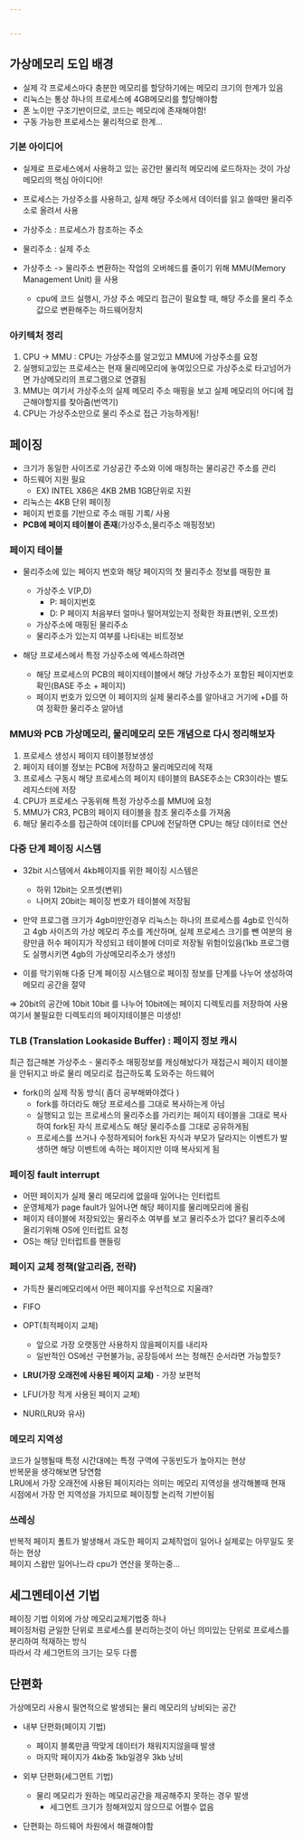 ```yaml
---


---
```


<h2 id="가상메모리-도입-배경">가상메모리 도입 배경</h2>
<ul>
<li>실제 각 프로세스마다 충분한 메모리를 할당하기에는 메모리 크기의 한계가 있음</li>
<li>리눅스는 통상 하나의 프로세스에 4GB메모리를 할당해야함</li>
<li>폰 노이만 구조기반이므로, 코드는 메모리에 존재해야함!</li>
<li>구동 가능한 프로세스는 물리적으로 한계…</li>
</ul>
<h3 id="기본-아이디어">기본 아이디어</h3>
<ul>
<li>
<p>실제로 프로세스에서 사용하고 있는 공간만 물리적 메모리에 로드하자는 것이 가상메모리의 핵심 아이디어!</p>
</li>
<li>
<p>프로세스는 가상주소를 사용하고, 실제 해당 주소에서 데이터를 읽고 쓸때만 물리주소로 올려서 사용</p>
</li>
<li>
<p>가상주소 : 프로세스가 참조하는 주소</p>
</li>
<li>
<p>물리주소 : 실제 주소</p>
</li>
<li>
<p>가상주소 -&gt; 물리주소 변환하는 작업의 오버헤드를 줄이기 위해 MMU(Memory Management Unit) 을 사용</p>
<ul>
<li>cpu에 코드 실행시, 가상 주소 메모리 접근이 필요할 때, 해당 주소를 물리 주소값으로 변환해주는 하드웨어장치</li>
</ul>
</li>
</ul>
<h3 id="아키텍처-정리">아키텍처 정리</h3>
<ol>
<li>CPU -&gt; MMU : CPU는 가상주소를 알고있고 MMU에 가상주소를 요청</li>
<li>실행되고있는 프로세스는 현재 물리메모리에 놓여있으므로 가상주소로 타고넘어가면 가상메모리의 프로그램으로 연결됨</li>
<li>MMU는 여기서 가상주소의 실제 메모리 주소 매핑을 보고 실제 메모리의 어디에 접근해야할지를 찾아줌(번역기)</li>
<li>CPU는 가상주소만으로 물리 주소로 접근 가능하게됨!</li>
</ol>
<h2 id="페이징">페이징</h2>
<ul>
<li>크기가 동일한 사이즈로 가상공간 주소와 이에 매칭하는 물리공간 주소를 관리</li>
<li>하드웨어 지원 필요
<ul>
<li>EX) INTEL X86은 4KB 2MB 1GB단위로 지원</li>
</ul>
</li>
<li>리눅스는 4KB 단위 페이징</li>
<li>페이지 번호를 기반으로 주소 매핑 기록/ 사용</li>
<li><strong>PCB에 페이지 테이블이 존재</strong>(가상주소,물리주소 매핑정보)</li>
</ul>
<h3 id="페이지-테이블">페이지 테이블</h3>
<ul>
<li>
<p>물리주소에 있는 페이지 번호와 해당 페이지의 첫 물리주소 정보를 매핑한 표</p>
<ul>
<li>가상주소 V(P,D)
<ul>
<li>P: 페이지번호</li>
<li>D: P 페이지 처음부터 얼마나 떨어져있는지 정확한 좌표(변위, 오프셋)</li>
</ul>
</li>
<li>가상주소에 매핑된 물리주소</li>
<li>물리주소가 있는지 여부를 나타내는 비트정보</li>
</ul>
</li>
<li>
<p>해당 프로세스에서 특정 가상주소에 엑세스하려면</p>
<ul>
<li>해당 프로세스의 PCB의 페이지테이블에서 해당 가상주소가 포함된 페이지번호 확인(BASE 주소 + 페이지)</li>
<li>페이지 번호가 있으면 이 페이지의 실제 물리주소를 알아내고 거기에 +D를 하여 정확한 물리주소 알아냄</li>
</ul>
</li>
</ul>
<h3 id="mmu와-pcb-가상메모리-물리메모리-모든-개념으로-다시-정리해보자">MMU와 PCB 가상메모리, 물리메모리 모든 개념으로 다시 정리해보자</h3>
<ol>
<li>프로세스 생성시 페이지 테이블정보생성</li>
<li>페이지 테이블 정보는 PCB에 저장하고 물리메모리에 적재</li>
<li>프로세스 구동시 해당 프로세스의 페이지 테이블의 BASE주소는 CR3이라는 별도 레지스터에 저장</li>
<li>CPU가 프로세스 구동위해 특정 가상주소를 MMU에 요청</li>
<li>MMU가 CR3, PCB의 페이지 테이블을 참조 물리주소를 가져옴</li>
<li>해당 물리주소를 접근하여 데이터를 CPU에 전달하면 CPU는 해당 데이터로 연산</li>
</ol>
<h3 id="다중-단계-페이징-시스템">다중 단계 페이징 시스템</h3>
<ul>
<li>
<p>32bit 시스템에서 4kb페이지를 위한 페이징 시스템은</p>
<ul>
<li>하위 12bit는 오프셋(변위)</li>
<li>나머지 20bit는 페이징 번호가 테이블에 저장됨</li>
</ul>
</li>
<li>
<p>만약 프로그램 크기가 4gb미만인경우 리눅스는 하나의 프로세스를 4gb로 인식하고 4gb 사이즈의 가상 메모리 주소를 계산하며, 실제 프로세스 크기를 뺀 여분의 용량만큼 허수 페이지가 작성되고 테이블에 더미로 저장될 위험이있음(1kb 프로그램도 실행시키면 4gb의 가상메모리주소가 생성!)</p>
</li>
<li>
<p>이를 막기위해 다중 단계 페이징 시스템으로 페이징 정보를 단계를 나누어 생성하여 메모리 공간을 절약</p>
</li>
</ul>
<p>=&gt; 20bit의 공간에 10bit 10bit 를 나누어 10bit에는 페이지 디렉토리를 저장하여 사용 여기서 불필요한 디렉토리의 페이지테이블은 미생성!</p>
<h3 id="tlb-translation-lookaside-buffer--페이지-정보-캐시">TLB (Translation Lookaside Buffer) : 페이지 정보 캐시</h3>
<p>최근 접근해본 가상주소 - 물리주소 매핑정보를 캐싱해놨다가 재접근시 페이지 테이블을 안뒤지고 바로 물리 메모리로 접근하도록 도와주는 하드웨어</p>
<ul>
<li>fork()의 실제 작동 방식( 좀더 공부해봐야겠다 )
<ul>
<li>fork를 하더라도 해당 프로세스를 그대로 복사하는게 아님</li>
<li>실행되고 있는 프로세스의 물리주소를 가리키는 페이지 테이블을 그대로 복사하여 fork된 자식 프로세스도 해당 물리주소를 그대로 공유하게됨</li>
<li>프로세스를 쓰거나 수정하게되어 fork된 자식과 부모가 달라지는 이벤트가 발생하면 해당 이벤트에 속하는 페이지만 이때 복사되게 됨</li>
</ul>
</li>
</ul>
<h3 id="페이징-fault-interrupt">페이징 fault interrupt</h3>
<ul>
<li>어떤 페이지가 실제 물리 메모리에 없을때 일어나는 인터럽트</li>
<li>운영체제가 page fault가 일어나면 해당 페이지를 물리메모리에 올림</li>
<li>페이지 테이블에 저장되있는 물리주소 여부를 보고 물리주소가 없다? 물리주소에 올리기위해 OS에 인터럽트 요청</li>
<li>OS는 해당 인터럽트를 핸들링</li>
</ul>
<h3 id="페이지-교체-정책알고리즘-전략">페이지 교체 정책(알고리즘, 전략)</h3>
<ul>
<li>
<p>가득찬 물리메모리에서 어떤 페이지를 우선적으로 지울래?</p>
</li>
<li>
<p>FIFO</p>
</li>
<li>
<p>OPT(최적페이지 교체)</p>
<ul>
<li>앞으로 가장 오랫동안 사용하지 않을페이지를 내리자</li>
<li>일반적인 OS에선 구현불가능, 공장등에서 쓰는 정해진 순서라면 가능할듯?</li>
</ul>
</li>
<li>
<p><strong>LRU(가장 오래전에 사용된 페이지 교체)</strong> - 가장 보편적</p>
</li>
<li>
<p>LFU(가장 적게 사용된 페이지 교체)</p>
</li>
<li>
<p>NUR(LRU와 유사)</p>
</li>
</ul>
<h3 id="메모리-지역성">메모리 지역성</h3>
<p>코드가 실행될때 특정 시간대에는 특정 구역에 구동빈도가 높아지는 현상<br>
반복문을 생각해보면 당연함<br>
LRU에서 가장 오래전에 사용된 페이지라는 의미는 메모리 지역성을 생각해볼때 현재 시점에서 가장 먼 지역성을 가지므로 페이징할 논리적 기반이됨</p>
<h3 id="쓰레싱">쓰레싱</h3>
<p>반복적 페이지 폴트가 발생해서 과도한 페이지 교체작업이 일어나 실제로는 아무일도 못하는 현상<br>
페이지 스왑만 일어나느라 cpu가 연산을 못하는중…</p>
<h2 id="세그멘테이션-기법">세그멘테이션 기법</h2>
<p>페이징 기법 이외에 가상 메모리교체기법중 하나<br>
페이징처럼 균일한 단위로 프로세스를 분리하는것이 아닌 의미있는 단위로 프로세스를 분리하여 적재하는 방식<br>
따라서 각 세그먼트의 크기는 모두 다름</p>
<h2 id="단편화">단편화</h2>
<p>가상메모리 사용시 필연적으로 발생되는 물리 메모리의 낭비되는 공간</p>
<ul>
<li>
<p>내부 단편화(페이지 기법)</p>
<ul>
<li>페이지 블록만큼 딱맞게 데이터가 채워지지않을때 발생</li>
<li>마지막 페이지가 4kb중 1kb일경우 3kb 낭비</li>
</ul>
</li>
<li>
<p>외부 단편화(세그먼트 기법)</p>
<ul>
<li>물리 메모리가 원하는 메모리공간을 제공해주지 못하는 경우 발생
<ul>
<li>세그먼트 크기가 정해져있지 않으므로 어쩔수 없음</li>
</ul>
</li>
</ul>
</li>
<li>
<p>단편화는 하드웨어 차원에서 해결해야함</p>
</li>
</ul>

